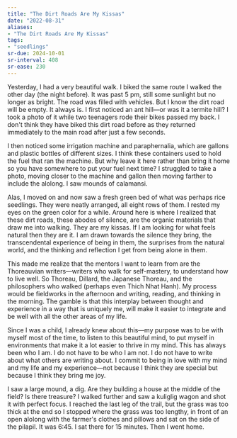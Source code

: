 ```yaml
---
title: "The Dirt Roads Are My Kissas"
date: "2022-08-31"
aliases:
- "The Dirt Roads Are My Kissas"
tags:
- "seedlings"
sr-due: 2024-10-01
sr-interval: 408
sr-ease: 230
---
```

Yesterday, I had a very beautiful walk. I biked the same route I walked the other day (the night before). It was past 5 pm, still some sunlight but no longer as bright. The road was filled with vehicles. But I know the dirt road will be empty. It always is. I first noticed an ant hill—or was it a termite hill? I took a photo of it while two teenagers rode their bikes passed my back. I don't think they have biked this dirt road before as they returned immediately to the main road after just a few seconds.

I then noticed some irrigation machine and paraphernalia, which are gallons and plastic bottles of different sizes. I think these containers used to hold the fuel that ran the machine. But why leave it here rather than bring it home so you have somewhere to put your fuel next time? I struggled to take a photo, moving closer to the machine and gallon then moving farther to include the alolong. I saw mounds of calamansi.

Alas, I moved on and now saw a fresh green bed of what was perhaps rice seedlings. They were neatly arranged, all eight rows of them. I rested my eyes on the green color for a while. Around here is where I realized that these dirt roads, these abodes of silence, are the organic materials that draw me into walking. They are my kissas. If I am looking for what feels natural then they are it. I am drawn towards the silence they bring, the transcendental experience of being in them, the surprises from the natural world, and the thinking and reflection I get from being alone in them.

This made me realize that the mentors I want to learn from are the Thoreauvian writers—writers who walk for self-mastery, to understand how to live well. So Thoreau, Dillard, the Japanese Thoreau, and the philosophers who walked (perhaps even Thich Nhat Hanh). My process would be fieldworks in the afternoon and writing, reading, and thinking in the morning. The gamble is that this interplay between thought and experience in a way that is uniquely me, will make it easier to integrate and be well with all the other areas of my life.

Since I was a child, I already knew about this—my purpose was to be with myself most of the time, to listen to this beautiful mind, to put myself in environments that make it a lot easier to thrive in my mind. This has always been who I am. I do not have to be who I am not. I do not have to write about what others are writing about. I commit to being in love with my mind and my life and my experience—not because I think they are special but because I think they bring me joy.

I saw a large mound, a dig. Are they building a house at the middle of the field? Is there treasure? I walked further and saw a kuliglig wagon and shot it with perfect focus. I reached the last leg of the trail, but the grass was too thick at the end so I stopped where the grass was too lengthy, in front of an open alolong with the farmer's clothes and pillows and sat on the side of the pilapil. It was 6:45. I sat there for 15 minutes. Then I went home.